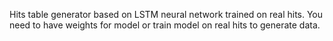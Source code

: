 Hits table generator based on LSTM neural network trained on real hits. You need to have weights for model or train model on real hits to generate data.
